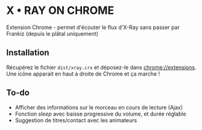 # X • RAY ON CHROME

Extension Chrome - permet d'écouter le flux d'X-Ray sans passer par Frankiz (depuis le plâtal uniquement)

## Installation

Récupérez le fichier `dist/xray.crx` et déposez-le dans [chrome://extensions](chrome://extensions). 
Une icône apparait en haut à droite de Chrome et ça marche !

## To-do

+ Afficher des informations sur le morceau en cours de lecture (Ajax)
+ Fonction _sleep_ avec baisse progressive du volume, et durée réglable
+ Suggestion de titres/contact avec les animateurs
